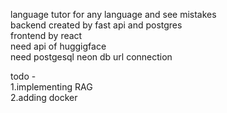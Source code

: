 language tutor for any language and see mistakes  <br>
backend created by fast api and postgres <br>
frontend by react <br>
need api of huggigface <br>
need postgesql neon db url connection


todo - <br>
1.implementing RAG <br>
2.adding docker
